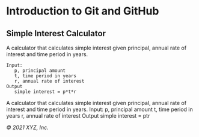 # Introduction to Git and GitHub

## Simple Interest Calculator

A calculator that calculates simple interest given principal, annual rate of interest and time period in years.

```
Input:
   p, principal amount
   t, time period in years
   r, annual rate of interest
Output
   simple interest = p*t*r
```

A calculator that calculates simple interest given 
principal, 
annual rate of interest and time period in years. 
Input: p, principal amount t, time period in years r, annual rate of interest 
Output simple interest = ptr

_© 2021 XYZ, Inc._
